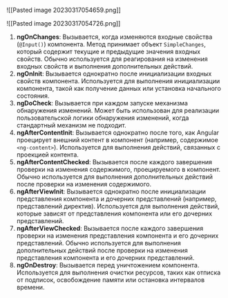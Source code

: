 ![[Pasted image 20230317054659.png]]


![[Pasted image 20230317054726.png]]

1.  **ngOnChanges**: Вызывается, когда изменяются входные свойства (`@Input()`) компонента. Метод принимает объект `SimpleChanges`, который содержит текущие и предыдущие значения входных свойств. Обычно используется для реагирования на изменения входных свойств и выполнения дополнительных действий.
2.  **ngOnInit**: Вызывается однократно после инициализации входных свойств компонента. Используется для выполнения инициализации компонента, такой как получение данных или установка начального состояния.
3. **ngDoCheck**: Вызывается при каждом запуске механизма обнаружения изменений. Может быть использован для реализации пользовательской логики обнаружения изменений, когда стандартный механизм не подходит.
4. **ngAfterContentInit**: Вызывается однократно после того, как Angular проецирует внешний контент в компонент (например, содержимое `<ng-content>`). Используется для выполнения действий, связанных с проекцией контента.
5. **ngAfterContentChecked**: Вызывается после каждого завершения проверки на изменения содержимого, проецируемого в компонент. Обычно используется для выполнения дополнительных действий после проверки на изменения содержимого.
6. **ngAfterViewInit**: Вызывается однократно после инициализации представления компонента и дочерних представлений (например, представлений директив). Используется для выполнения действий, которые зависят от представления компонента или его дочерних представлений.
7. **ngAfterViewChecked**: Вызывается после каждого завершения проверки на изменения представления компонента и его дочерних представлений. Обычно используется для выполнения дополнительных действий после проверки на изменения представления компонента и его дочерних представлений.
8. **ngOnDestroy**: Вызывается перед уничтожением компонента. Используется для выполнения очистки ресурсов, таких как отписка от подписок, освобождение памяти или остановка интервалов времени.